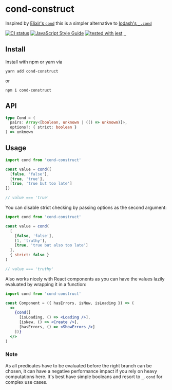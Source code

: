 # cond-construct

Inspired by [Elixir's `cond`](https://elixir-lang.org/getting-started/case-cond-and-if.html#cond) this is a simpler alternative to [lodash's `_.cond`](https://lodash.com/docs/4.17.15#cond)

[![CI status](https://circleci.com/gh/Mudassar045/cond-construct.svg?style=shield)](LINK)
[![JavaScript Style Guide](https://img.shields.io/badge/code_style-standard-brightgreen.svg)](https://standardjs.com)
[![tested with jest](https://img.shields.io/badge/tested_with-jest-99424f.svg)](https://github.com/facebook/jest)
<a aria-label="Package size" href="https://bundlephobia.com/result?p=cond-construct">
  <img alt="" src="https://badgen.net/bundlephobia/minzip/cond-construct">
</a>
<a href="https://github.com/mudassar045/cond-construct" target="\_parent">
  <img alt="" src="https://img.shields.io/github/stars/mudassar045/cond-construct.svg?style=social&label=Star" />
</a>
<a href="https://twitter.com/mudssrali" target="\_parent">
  <img alt="" src="https://img.shields.io/twitter/follow/mudssrali.svg?style=social&label=Follow" />
</a>


## Install

Install with npm or yarn via

```
yarn add cond-construct
```

or

```
npm i cond-construct
```

## API

```ts
type Cond = (
  pairs: Array<[boolean, unknown | (() => unknown)]>,
  options?: { strict: boolean }
) => unknown
```

## Usage

```js
import cond from 'cond-construct'

const value = cond([
  [false, 'false'],
  [true, 'true'],
  [true, 'true but too late']
])

// value === 'true'
```

You can disable strict checking by passing options as the second argument:

```js
import cond from 'cond-construct'

const value = cond(
  [
    [false, 'false'],
    [1, 'truthy'],
    [true, 'true but also too late']
  ],
  { strict: false }
)

// value === 'truthy'
```

Also works nicely with React components as you can have the values lazily evaluated by wrapping it in a function:

```jsx
import cond from 'cond-construct'

const Component = ({ hasErrors, isNew, isLoading }) => (
  <>
    {cond([
      [isLoading, () => <Loading />],
      [isNew, () => <Create />],
      [hasErrors, () => <ShowErrors />]
    ])}
  </>
)
```

### Note

As all predicates have to be evaluated before the right branch can be chosen, it can have a negative performance impact if you rely on heavy computations here. It's best have simple booleans and resort to `_.cond` for complex use cases.
